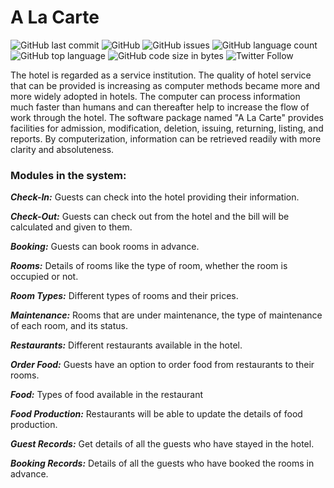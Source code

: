 # A La Carte

![GitHub last commit](https://img.shields.io/github/last-commit/thehackermonk/Hotel-Management-System?style=flat-square) ![GitHub](https://img.shields.io/github/license/thehackermonk/Hotel-Management-System?style=flat-square) ![GitHub issues](https://img.shields.io/github/issues/thehackermonk/Hotel-Management-System?style=flat-square) ![GitHub language count](https://img.shields.io/github/languages/count/thehackermonk/Hotel-Management-System?style=flat-square) ![GitHub top language](https://img.shields.io/github/languages/top/thehackermonk/Hotel-Management-System?logo=php&style=flat-square) ![GitHub code size in bytes](https://img.shields.io/github/languages/code-size/thehackermonk/Hotel-Management-System?style=flat-square) ![Twitter Follow](https://img.shields.io/twitter/follow/thehackermonk?style=flat-square)

The hotel is regarded as a service institution. The quality of hotel service that can be provided is increasing as computer methods became more and more widely adopted in hotels. The computer can process information much faster than humans and can thereafter help to increase the flow of work through the hotel.
The software package named "A La Carte" provides facilities for admission, modification, deletion, issuing, returning, listing, and reports. By computerization, information can be retrieved readily with more clarity and absoluteness.

### Modules in the system:

***Check-In:*** Guests can check into the hotel providing their information.

***Check-Out:*** Guests can check out from the hotel and the bill will be calculated and given to them.

***Booking:*** Guests can book rooms in advance.

***Rooms:*** Details of rooms like the type of room, whether the room is occupied or not.

***Room Types:*** Different types of rooms and their prices.

***Maintenance:*** Rooms that are under maintenance, the type of maintenance of each room, and its status.

***Restaurants:*** Different restaurants available in the hotel.

***Order Food:*** Guests have an option to order food from restaurants to their rooms.

***Food:*** Types of food available in the restaurant

***Food Production:*** Restaurants will be able to update the details of food production.

***Guest Records:*** Get details of all the guests who have stayed in the hotel.

***Booking Records:*** Details of all the guests who have booked the rooms in advance.
